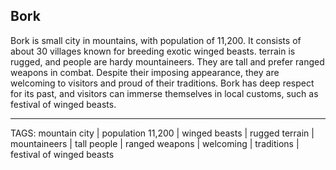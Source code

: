 ## Bork

Bork is small city in mountains, with population of 11,200. It consists of about 30 villages known for breeding exotic winged beasts. terrain is rugged, and people are hardy mountaineers. They are tall and prefer ranged weapons in combat. Despite their imposing appearance, they are welcoming to visitors and proud of their traditions. Bork has deep respect for its past, and visitors can immerse themselves in local customs, such as festival of winged beasts.

---
TAGS: mountain city | population 11,200 | winged beasts | rugged terrain | mountaineers | tall people | ranged weapons | welcoming | traditions | festival of winged beasts

